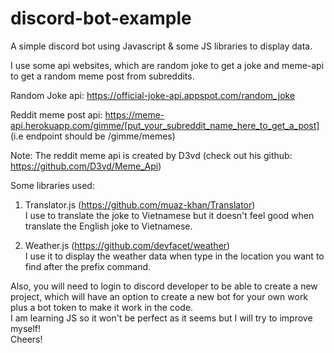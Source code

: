 # discord-bot-example
A simple discord bot using Javascript &amp; some JS libraries to display data.

I use some api websites, which are random joke to get a joke and meme-api to get a random meme post from subreddits.

Random Joke api: https://official-joke-api.appspot.com/random_joke

Reddit meme post api: https://meme-api.herokuapp.com/gimme/[put_your_subreddit_name_here_to_get_a_post] (i.e endpoint should be /gimme/memes)

Note: The reddit meme api is created by D3vd (check out his github: https://github.com/D3vd/Meme_Api)

Some libraries used: 
1. Translator.js (https://github.com/muaz-khan/Translator)<br/>
I use to translate the joke to Vietnamese but it doesn't feel good when translate the English joke to Vietnamese.

2. Weather.js (https://github.com/devfacet/weather)<br/>
I use it to display the weather data when type in the location you want to find after the prefix command.

Also, you will need to login to discord developer to be able to create a new project, which will have an option to create a new bot for your own work plus a bot token
to make it work in the code.<br/>
I am learning JS so it won't be perfect as it seems but I will try to improve myself!<br/>
Cheers!

